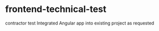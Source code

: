 # frontend-technical-test
contractor test
Integrated Angular app into existing project as requested
